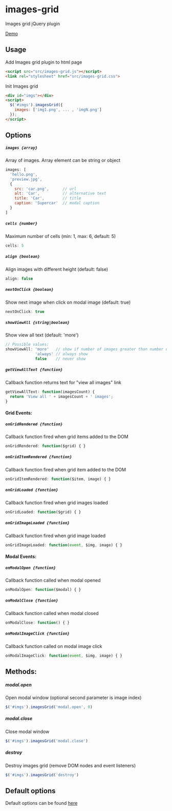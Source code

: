 # images-grid

Images grid jQuery plugin

[Demo](https://taras-d.github.io/images-grid)

## Usage
Add Images grid plugin to html page
```html
<script src="src/images-grid.js"></script>
<link rel="stylesheet" href="src/images-grid.css">
```
Init Images grid
```html
<div id="imgs"></div>
<script>
  $('#imgs').imagesGrid({
    images: ['img1.png', ... , 'imgN.png']
  });
</script>
```

## Options

##### **`images {array}`**
Array of images. Array element can be string or object
```javascript
images: [
  'hello.png',
  'preview.jpg',
  {
    src: 'car.png',      // url
    alt: 'Car',          // alternative text
    title: 'Car',        // title
    caption: 'Supercar'  // modal caption
  }
]
```

##### **`cells {number}`**
Maximum number of cells (min: 1, max: 6, default: 5)
```javascript
cells: 5
```

##### **`align {boolean}`**
Align images with different height (default: false)
```javascript
align: false
```

##### **`nextOnClick {boolean}`**
Show next image when click on modal image (default: true)
```javascript
nextOnClick: true
```

##### **`showViewAll {string|boolean}`**
Show view all text (default: 'more')
```javascript
// Possible values:
showViewAll: 'more'   // show if number of images greater than number of cells
             'always' // always show
             false    // never show
```

##### **`getViewAllText {function}`**
Callback function returns text for "view all images" link
```javascript
getViewAllText: function(imagesCount) {
  return 'View all ' + imagesCount + ' images';
}
```

#### Grid Events:

##### **`onGridRendered {function}`**
Callback function fired when grid items added to the DOM
```javascript
onGridRendered: function($grid) { }
```

##### **`onGridItemRendered {function}`**
Callback function fired when grid item added to the DOM
```javascript
onGridItemRendered: function($item, image) { }
```

##### **`onGridLoaded {function}`**
Callback function fired when grid images loaded
```javascript
onGridLoaded: function($grid) { }
```

##### **`onGridImageLoaded {function}`**
Callback function fired when grid image loaded
```javascript
onGridImageLoaded: function(event, $img, image) { }

```

#### Modal Events:

##### **`onModalOpen {function}`**
Callback function called when modal opened
```javascript
onModalOpen: function($modal) { }
```

##### **`onModalClose {function}`**
Callback function called when modal closed
```javascript
onModalClose: function() { }
```

##### **`onModalImageClick {function}`**
Callback function called on modal image click
```javascript
onModalImageClick: function(event, $img, image) { }
```

## Methods:

##### **modal.open**
Open modal window (optional second parameter is image index)
```javascript
$('#imgs').imagesGrid('modal.open', 0)
```

##### **modal.close**
Close modal window
```javascript
$('#imgs').imagesGrid('modal.close')
```

##### **destroy**
Destroy images grid (remove DOM nodes and event listeners)
```javascript
$('#imgs').imagesGrid('destroy')
```

## Default options
Default options can be found [here](https://github.com/taras-d/images-grid/blob/master/src/images-grid.js#L49-L69)
